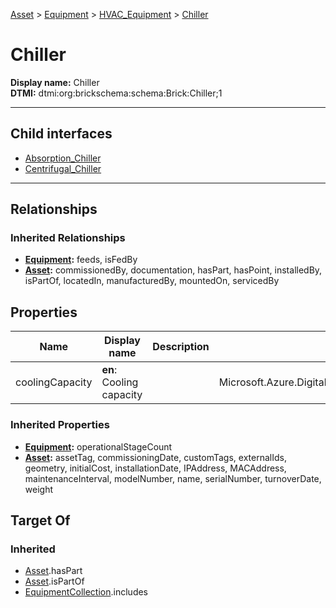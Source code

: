 [Asset](../../../Asset.md) > [Equipment](../../Equipment.md) > [HVAC_Equipment](../HVAC_Equipment.md) > [Chiller](#)
# Chiller

**Display name:** Chiller<br />
**DTMI:** dtmi:org:brickschema:schema:Brick:Chiller;1

---


## Child interfaces
* [Absorption_Chiller](Absorption_Chiller.md)
* [Centrifugal_Chiller](Centrifugal_Chiller.md)

---
## Relationships
### Inherited Relationships
* **[Equipment](../../Equipment.md):** feeds, isFedBy
* **[Asset](../../../Asset.md):** commissionedBy, documentation, hasPart, hasPoint, installedBy, isPartOf, locatedIn, manufacturedBy, mountedOn, servicedBy
## Properties
|Name|Display name|Description|Schema|Writable|
|-|-|-|-|-|
|coolingCapacity|**en**: Cooling capacity||Microsoft.Azure.DigitalTwins.Parser.Models.DTObjectInfo|True|
### Inherited Properties
* **[Equipment](../../Equipment.md):** operationalStageCount
* **[Asset](../../../Asset.md):** assetTag, commissioningDate, customTags, externalIds, geometry, initialCost, installationDate, IPAddress, MACAddress, maintenanceInterval, modelNumber, name, serialNumber, turnoverDate, weight
## Target Of
### Inherited
* [Asset](../../../Asset.md).hasPart
* [Asset](../../../Asset.md).isPartOf
* [EquipmentCollection](../../../../Collection/AssetCollection/EquipmentCollection/EquipmentCollection.md).includes
